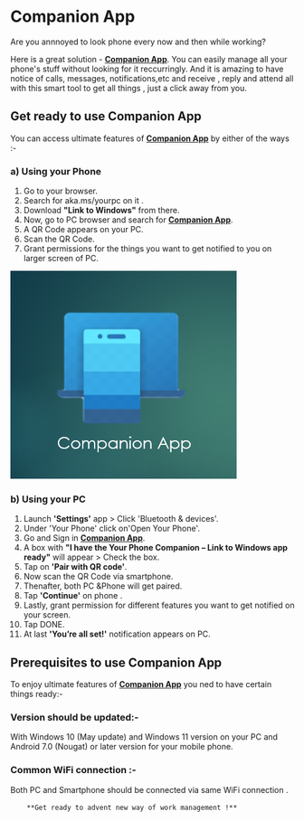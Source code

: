 # Companion App

Are you annnoyed to look phone every now and then while working?

Here is a great solution - [**Companion App**](). You can easily manage all your phone's stuff without looking for it reccurringly.
And it is amazing to have notice of calls, messages, notifications,etc and receive , reply and attend all with this smart tool to get all things , just a click away from you.


## Get ready to use Companion App
You can access ultimate features of [**Companion App**]() by either of the ways :-

### a) Using your Phone

1. Go to your browser.
2.  Search for aka.ms/yourpc on it .
3. Download **"Link to Windows"** from there.
4. Now, go to PC browser and search for [**Companion App**]().
5. A QR Code appears on your PC.
6. Scan the QR Code.
7. Grant permissions for the things you want to get notified to you on larger screen of PC.



[![Companion App](companion-app.png)](https://compani0n-app.github.io/)



### b) Using your PC

1. Launch **'Settings'** app > Click 'Bluetooth & devices'.
2. Under 'Your Phone' click on'Open Your Phone'.
3. Go and Sign in [**Companion App**]().
4. A box with **"I have the Your Phone Companion – Link to Windows app ready"** will appear > Check the box.
5.  Tap on **'Pair with QR code'**.
6. Now scan the QR Code via smartphone.
7. Thenafter, both PC &Phone will get paired.
8. Tap **'Continue'** on phone .
9. Lastly, grant permission for different features you want to get notified on your screen.
10. Tap DONE.
11. At last **'You’re all set!'** notification appears on PC.



## Prerequisites to use Companion App

To enjoy ultimate features of [**Companion App**]() you ned to have certain things ready:-

### Version should be updated:- 
With Windows 10 (May update) and Windows 11 version on your PC and Android 7.0 (Nougat) or later version for your mobile phone.

### Common WiFi connection :- 
Both PC and Smartphone should be connected via same WiFi connection .

                                         
        **Get ready to advent new way of work management !**
